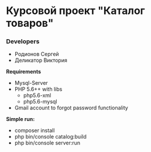 # Курсовой проект "Каталог товаров"

### Developers
* Родионов Сергей
* Деликатор Виктория


**Requirements**
* Mysql-Server 
* PHP 5.6++ with libs
    * php5.6-xml
    * php5.6-mysql
* Gmail account to forgot password functionality





**Simple run:**
* composer install
* php bin/console catalog:build
* php bin/console server:run